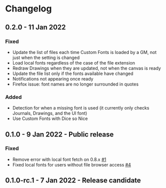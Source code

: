 # Changelog

## 0.2.0 - 11 Jan 2022

### Fixed

* Update the list of files each time Custom Fonts is loaded by a GM, not just when the setting is changed
* Load local fonts regardless of the case of the file extension
* Redraw Drawings when they are updated, not when the canvas is ready
* Update the file list only if the fonts available have changed
* Notifications not appearing once ready
* Firefox issue: font names are no longer surrounded in quotes

### Added

* Detection for when a missing font is used (it currently only checks Journals, Drawings, and the UI font)
* Use Custom Fonts with Dice so Nice

## 0.1.0 - 9 Jan 2022 - Public release

### Fixed

* Remove error with local font fetch on 0.8.x [#1](https://github.com/arcanistzed/custom-fonts/issues/1)
* Fixed local fonts for users without file browser access [#4](https://github.com/arcanistzed/custom-fonts/issues/4)

## 0.1.0-rc.1 - 7 Jan 2022 - Release candidate

